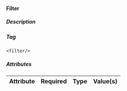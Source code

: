 #### Filter

##### Description

##### Tag
`<filter/>`

##### Attributes

| Attribute | Required | Type  | Value(s) |
| --------- | :------: | :---: | -------- |
